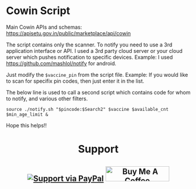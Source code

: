 # Cowin Script

Main Cowin APIs and schemas: https://apisetu.gov.in/public/marketplace/api/cowin

The script contains only the scanner. To notify you need to use a 3rd application interface or API.
I used a 3rd party cloud server or your cloud server which pushes notification to specific devices.
Example: I used https://github.com/mashlol/notify for android.

Just modify the `$vaccine_pin` from the script file.
Example: If you would like to scan for specifix pin codes, then just enter it in the list.

The below line is used to call a second script which contains code for whom to notify, and various other filters.

`source ./notify.sh "$pincode:$Search2" $vaccine $available_cnt $min_age_limit &`

Hope this helps!!

<h1 align="center">Support</h1>
<h2 align="center">

  [![Support via PayPal](https://cdn.rawgit.com/twolfson/paypal-github-button/1.0.0/dist/button.svg)](https://www.paypal.me/abhinandanbr/)    <a href="https://www.buymeacoffee.com/roniemartinez" target="_blank"><img src="https://cdn.buymeacoffee.com/buttons/default-orange.png" alt="Buy Me A Coffee" height="41" width="174"></a>

</h2>
